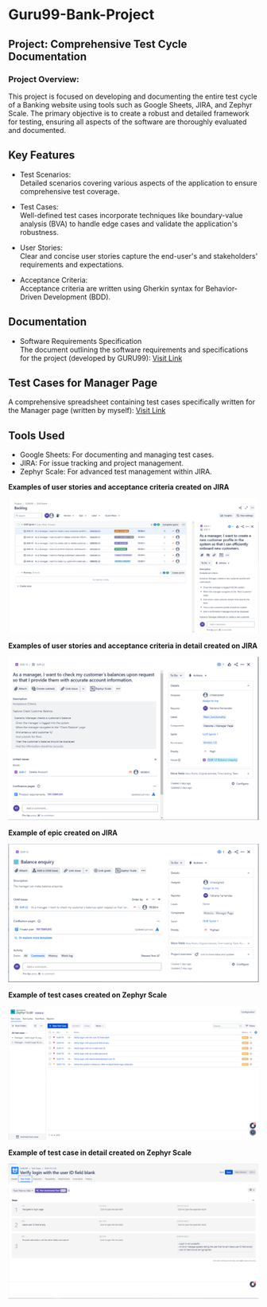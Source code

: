 # Guru99-Bank-Project

## Project: Comprehensive Test Cycle Documentation 

### Project Overview:
This project is focused on developing and documenting the entire test cycle  of a Banking website using tools such as Google Sheets, JIRA, and Zephyr Scale. 
The primary objective is to create a robust and detailed framework for testing, ensuring all aspects of the software are thoroughly evaluated and documented.

## Key Features
* Test Scenarios:<br/>
 Detailed scenarios covering various aspects of the application to ensure comprehensive test coverage.
  
* Test Cases:<br/>
 Well-defined test cases incorporate techniques like boundary-value analysis (BVA) to handle edge cases and validate the application's robustness.

* User Stories:<br/>
 Clear and concise user stories capture the end-user's and stakeholders' requirements and expectations.
  
* Acceptance Criteria:<br/>
 Acceptance criteria are written using Gherkin syntax for Behavior-Driven Development (BDD).
  
## Documentation
* Software Requirements Specification<br/>
 The document outlining the software requirements and specifications for the project (developed by GURU99):
[Visit Link](https://docs.google.com/document/d/1rPW5DV82VJT6vtA1VDSrfxaCBuAduxW0zb1yfTh_VMk/edit)

## Test Cases for Manager Page
A comprehensive spreadsheet containing test cases specifically written for the Manager page (written by myself):
[Visit Link](https://docs.google.com/spreadsheets/d/1cregHvDxYTzb8rWnnHNG8Iq6MnuQOr6_5auw9SFMsvM/edit?usp=sharing)

## Tools Used

* Google Sheets: For documenting and managing test cases.
* JIRA: For issue tracking and project management.
* Zephyr Scale: For advanced test management within JIRA.

**Examples of user stories and acceptance criteria created on JIRA**<br/>

![alt text](https://github.com/fpfernandes/Guru99-Bank-Project/blob/main/backlog.png)

**Examples of user stories and acceptance criteria in detail created on JIRA**<br/>

![alt text](https://github.com/fpfernandes/Guru99-Bank-Project/blob/main/story.png)

**Example of epic created on JIRA**<br/>

![alt text](https://github.com/fpfernandes/Guru99-Bank-Project/blob/main/epic.png)

**Example of test cases created on Zephyr Scale**<br/>

![alt text](https://github.com/fpfernandes/Guru99-Bank-Project/blob/main/test%20cases.png)

**Example of test case in detail created on Zephyr Scale**<br/>

![alt text](https://github.com/fpfernandes/Guru99-Bank-Project/blob/main/test%20case%20in%20detail.png)
  
